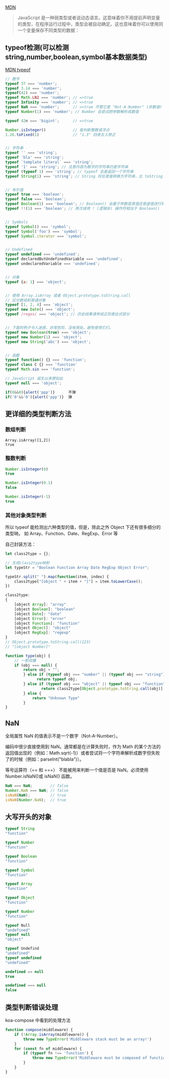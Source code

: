 [MDN](https://developer.mozilla.org/zh-CN/docs/Web/JavaScript/Data_structures)
> JavaScript 是一种弱类型或者说动态语言。这意味着你不用提前声明变量的类型，在程序运行过程中，类型会被自动确定。这也意味着你可以使用同一个变量保存不同类型的数据：

## typeof检测(可以检测string,number,boolean,symbol基本数据类型)
[MDN typeof](https://developer.mozilla.org/zh-CN/docs/Web/JavaScript/Reference/Operators/typeof)
```js
// 数字
typeof 37 === 'number';
typeof 3.14 === 'number';
typeof(42) === 'number';
typeof Math.LN2 === 'number'; // =>true
typeof Infinity === 'number'; // =>true
typeof NaN === 'number';      // =>true 尽管它是 "Not-A-Number" (非数值) 的缩写
typeof Number(1) === 'number'; // Number 会尝试把参数解析成数值

typeof 42n === 'bigint';      // =>true

Number.isInteger()            // 能判断整数或浮点 
1.26.toFixed(1)               // "1.3" 四舍五入修正


// 字符串
typeof '' === 'string';
typeof 'bla' === 'string';
typeof `template literal` === 'string';
typeof '1' === 'string'; // 注意内容为数字的字符串仍是字符串
typeof (typeof 1) === 'string'; // typeof 总是返回一个字符串
typeof String(1) === 'string'; // String 将任意值转换为字符串，比 toString 更安全


// 布尔值
typeof true === 'boolean';
typeof false === 'boolean';
typeof Boolean(1) === 'boolean'; // Boolean() 会基于参数是真值还是虚值进行转换
typeof !!(1) === 'boolean'; // 两次调用 ! (逻辑非) 操作符相当于 Boolean()


// Symbols
typeof Symbol() === 'symbol';
typeof Symbol('foo') === 'symbol';
typeof Symbol.iterator === 'symbol';


// Undefined
typeof undefined === 'undefined';
typeof declaredButUndefinedVariable === 'undefined';
typeof undeclaredVariable === 'undefined'; 


// 对象
typeof {a: 1} === 'object';


// 使用 Array.isArray 或者 Object.prototype.toString.call
// 区分数组和普通对象
typeof [1, 2, 4] === 'object';
typeof new Date() === 'object';
typeof /regex/ === 'object'; // 历史结果请参阅正则表达式部分


// 下面的例子令人迷惑，非常危险，没有用处。避免使用它们。
typeof new Boolean(true) === 'object';
typeof new Number(1) === 'object';
typeof new String('abc') === 'object';


// 函数
typeof function() {} === 'function';
typeof class C {} === 'function'
typeof Math.sin === 'function';

// JavaScript 诞生以来便如此
typeof null === 'object';
```

```js
if(0&&0){alert('ppp')}      不弹
if('0'&&'0'){alert('ppp')}  弹
```

## 更详细的类型判断方法
### 数组判断
```
Array.isArray([1,2])
true
```

### 整数判断
```js
Number.isInteger(0)
true

Number.isInteger(0.1)
false

Number.isInteger(-1)
true
```

### 其他对象类型判断

所以 typeof 能检测出六种类型的值，但是，除此之外 Object 下还有很多细分的类型呐，
如 Array、Function、Date、RegExp、Error 等

自己封装方法：
```js
let class2type = {};

// 生成class2type映射
let typeStr = "Boolean Function Array Date RegExp Object Error";

typeStr.split(" ").map(function(item, index) {
    class2type["[object " + item + "]"] = item.toLowerCase();
})

class2type:
{
	[object Array]: "array"
	[object Boolean]: "boolean"
	[object Date]: "date"
	[object Error]: "error"
	[object Function]: "function"
	[object Object]: "object"
	[object RegExp]: "regexp"
}
// Object.prototype.toString.call(123)
// "[object Number]"

function type(obj) {
    // 一箭双雕
    if (obj === null) {
        return obj + "";
		} else if (typeof obj === "number" || (typeof obj === "string") {
			  return typeof obj;
		} else if (typeof obj === "object" || typeof obj === "function") {
				return class2type[Object.prototype.toString.call(obj)]
		} else {
			return "Unknown Type"
		}
}
```

## NaN
全局属性 NaN 的值表示不是一个数字（Not-A-Number）。

编码中很少直接使用到 NaN。通常都是在计算失败时，作为 Math 的某个方法的返回值出现的（例如：Math.sqrt(-1)）或者尝试将一个字符串解析成数字但失败了的时候（例如：parseInt("blabla")）。

等号运算符（== 和 ===） 不能被用来判断一个值是否是 NaN。必须使用 Number.isNaN()或 isNaN() 函数。
```js
NaN === NaN;        // false
Number.NaN === NaN; // false
isNaN(NaN);         // true
isNaN(Number.NaN);  // true
```

## 大写开头的对象
```js
typeof String
"function"

typeof Number
"function"

typeof Boolean
"function"

typeof Symbol
"function"

typeof Array
"function"

typeof Object
"function"

typeof Number
"function"

typeof Null
"undefined"
typeof null
"object"

typeof Undefind 
"undefined" 
typeof undefined 
"undefined"

undefined == null 
true  

undefined === null 
false
```

## 类型判断错误处理
koa-compose 中看到的处理方法
```js
function compose(middleware) {
	if (!Array.isArray(middleware)) {
		throw new TypeError('Middleware stack must be an array!')
	}
	for (const fn of middleware) {
		if (typeof fn !== 'function') {
			throw new TypeError('Middleware must be composed of functions!')
		}
	}
}
```